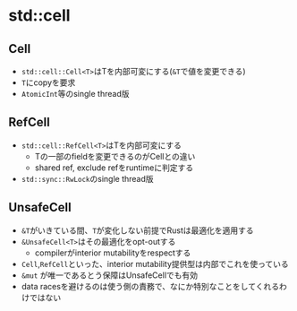 # std::cell

## Cell

* `std::cell::Cell<T>`はTを内部可変にする(`&T`で値を変更できる)
* `T`にcopyを要求
* `AtomicInt`等のsingle thread版


## RefCell

* `std::cell::RefCell<T>`はTを内部可変にする
  * Tの一部のfieldを変更できるのがCellとの違い
  * shared ref, exclude refをruntimeに判定する
* `std::sync::RwLock`のsingle thread版


## UnsafeCell

* `&T`がいきている間、`T`が変化しない前提でRustは最適化を適用する
* `&UnsafeCell<T>`はその最適化をopt-outする
  * compilerがinterior mutabilityをrespectする
* `Cell`,`RefCell`といった、interior mutability提供型は内部でこれを使っている
* `&mut` が唯一であるとう保障はUnsafeCellでも有効
* data racesを避けるのは使う側の責務で、なにか特別なことをしてくれるわけではない
